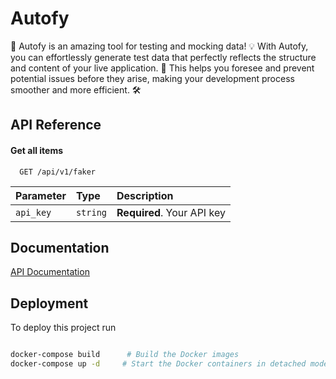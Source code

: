 
# Autofy

🚀 Autofy is an amazing tool for testing and mocking data! 💡 With Autofy, you can effortlessly generate test data that perfectly reflects the structure and content of your live application. 🎯 This helps you foresee and prevent potential issues before they arise, making your development process smoother and more efficient. 🛠️

## API Reference

#### Get all items

```http
  GET /api/v1/faker
```

| Parameter | Type     | Description                |
| :-------- | :------- | :------------------------- |
| `api_key` | `string` | **Required**. Your API key |


## Documentation

[API Documentation](https://documenter.getpostman.com/view/12479348/2s946ma9nT)


## Deployment

To deploy this project run

```bash

docker-compose build      # Build the Docker images
docker-compose up -d     # Start the Docker containers in detached mode

```

